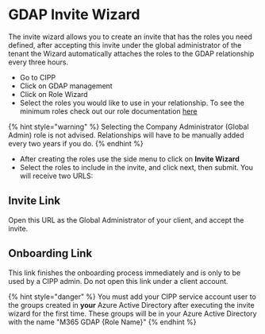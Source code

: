 # GDAP Invite Wizard

The invite wizard allows you to create an invite that has the roles you need defined, after accepting this invite under the global administrator of the tenant the Wizard automatically attaches the roles to the GDAP relationship every three hours.&#x20;

* Go to CIPP
* Click on GDAP management
* Click on Role Wizard
* Select the roles you would like to use in your relationship. To see the minimum roles check out our role documentation [here](https://docs.cipp.app/setup/gdap/recommended-roles)

{% hint style="warning" %}
Selecting the Company Administrator (Global Admin) role is not advised. Relationships will have to be manually added every two years if you do.
{% endhint %}

* After creating the roles use the side menu to click on **Invite Wizard**
* Select the roles to include in the invite, and click next, then submit. You will receive two URLS:

## Invite Link

Open this URL as the Global Administrator of your client, and accept the invite.

## Onboarding Link

This link finishes the onboarding process immediately and is only to be used by a CIPP admin. Do not open this link under a client account.

{% hint style="danger" %}
You must add your CIPP service account user to the groups created in **your** Azure Active Directory after executing the invite wizard for the first time. These groups will be in your Azure Active Directory with the name "M365 GDAP {Role Name}"
{% endhint %}
